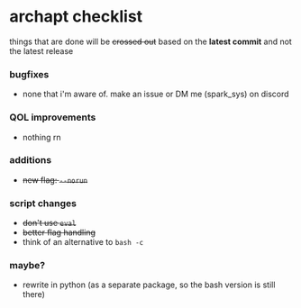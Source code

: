 # archapt checklist
things that are done will be ~~crossed out~~ based on the **latest commit** and not the latest release

### bugfixes
- none that i'm aware of. make an issue or DM me (spark_sys) on discord

### QOL improvements
- nothing rn

### additions
- ~~new flag: `--norun`~~

### script changes
- ~~don't use `eval`~~
- ~~better flag handling~~
- think of an alternative to `bash -c`

### maybe?
- rewrite in python (as a separate package, so the bash version is still there)
